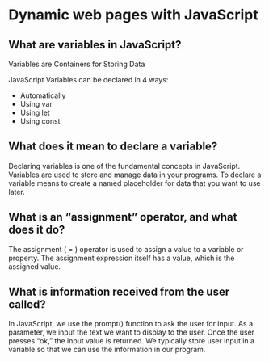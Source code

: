 # Dynamic web pages with JavaScript

## What are variables in JavaScript?
Variables are Containers for Storing Data

JavaScript Variables can be declared in 4 ways:

* Automatically
* Using var
* Using let
* Using const

## What does it mean to declare a variable?

Declaring variables is one of the fundamental concepts in JavaScript. Variables are used to store and manage data in your programs. To declare a variable means to create a named placeholder for data that you want to use later.

## What is an “assignment” operator, and what does it do?

The assignment ( = ) operator is used to assign a value to a variable or property. The assignment expression itself has a value, which is the assigned value.


## What is information received from the user called?

In JavaScript, we use the prompt() function to ask the user for input. As a parameter, we input the text we want to display to the user. Once the user presses “ok,” the input value is returned. We typically store user input in a variable so that we can use the information in our program.
